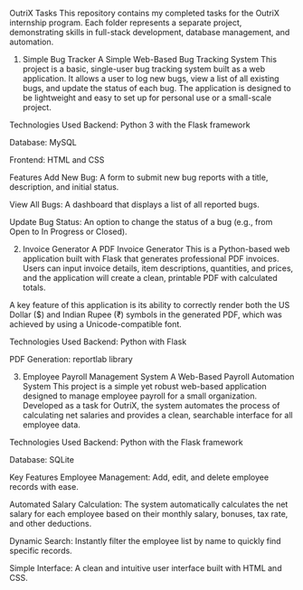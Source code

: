 OutriX Tasks
This repository contains my completed tasks for the OutriX internship program. Each folder represents a separate project, demonstrating skills in full-stack development, database management, and automation.

1. Simple Bug Tracker
A Simple Web-Based Bug Tracking System
This project is a basic, single-user bug tracking system built as a web application. It allows a user to log new bugs, view a list of all existing bugs, and update the status of each bug. The application is designed to be lightweight and easy to set up for personal use or a small-scale project.

Technologies Used
Backend: Python 3 with the Flask framework

Database: MySQL

Frontend: HTML and CSS

Features
Add New Bug: A form to submit new bug reports with a title, description, and initial status.

View All Bugs: A dashboard that displays a list of all reported bugs.

Update Bug Status: An option to change the status of a bug (e.g., from Open to In Progress or Closed).

2. Invoice Generator
A PDF Invoice Generator
This is a Python-based web application built with Flask that generates professional PDF invoices. Users can input invoice details, item descriptions, quantities, and prices, and the application will create a clean, printable PDF with calculated totals.

A key feature of this application is its ability to correctly render both the US Dollar ($) and Indian Rupee (₹) symbols in the generated PDF, which was achieved by using a Unicode-compatible font.

Technologies Used
Backend: Python with Flask

PDF Generation: reportlab library

3. Employee Payroll Management System
A Web-Based Payroll Automation System
This project is a simple yet robust web-based application designed to manage employee payroll for a small organization. Developed as a task for OutriX, the system automates the process of calculating net salaries and provides a clean, searchable interface for all employee data.

Technologies Used
Backend: Python with the Flask framework

Database: SQLite

Key Features
Employee Management: Add, edit, and delete employee records with ease.

Automated Salary Calculation: The system automatically calculates the net salary for each employee based on their monthly salary, bonuses, tax rate, and other deductions.

Dynamic Search: Instantly filter the employee list by name to quickly find specific records.

Simple Interface: A clean and intuitive user interface built with HTML and CSS.
